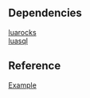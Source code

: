 ## Dependencies

[luarocks](http://luarocks.org:8080/)<br>
[luasql](https://keplerproject.github.io/luasql/)

## Reference

[Example](https://keplerproject.github.io/luasql/examples.html)
